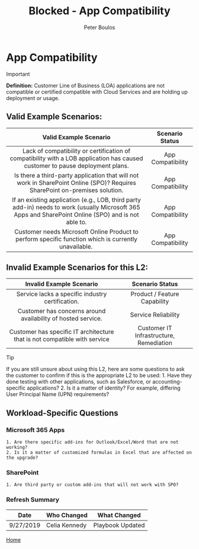 ﻿---
# required metadata
title: Blocked - App Compatibility
description: Blocked - App Compatibility
author: Peter Boulos
ms.author: pboulos
manager: pagrim
ms.date: 9/27/2019
ms.topic: playbook 
ms.prod: non-product-specific 
ms.custom: partner-playbook 
ft.audience: partner
ft.owner: pagrim
---

# App Compatibility

> [!IMPORTANT]
> **Definition:** Customer Line of Business (LOA) applications are not compatible or certified compatible with Cloud Services and are holding up deployment or usage.

## Valid Example Scenarios:

| Valid Example Scenario | Scenario Status |
| :--: | :--: |
| Lack of compatibility or certification of compatibility with a LOB application has caused customer to pause deployment plans. | App Compatibility |
| Is there a third-party application that will not work in SharePoint Online (SPO)? Requires SharePoint on-premises solution. | App Compatibility |
| If an existing application (e.g., LOB, third party add-in) needs to work (usually Microsoft 365 Apps and SharePoint Online (SPO) and is not able to. | App Compatibility |
| Customer needs Microsoft Online Product to perform specific function which is currently unavailable.  | App Compatibility |

## Invalid Example Scenarios for this L2:

| Invalid Example Scenario | Scenario Status |
| :--: | :--: |
| Service lacks a specific industry certification. | Product / Feature Capability |
| Customer has concerns around availability of hosted service. | Service Reliability |
| Customer has specific IT architecture that is not compatible with service | Customer IT Infrastructure, Remediation |

> [!TIP]
> If you are still unsure about using this L2, here are some questions to ask the customer to confirm if this is the appropriate L2 to be used:
>    1.​ Have they done testing with other applications, such as Salesforce, or accounting-specific applications?
>    2. Is it a matter of identity? For example, differing User Principal Name (UPN) requirements?​

## Workload-Specific Questions

### Microsoft 365 Apps

    1. Are there specific add-ins for Outlook/Excel/Word that are not working? 
    2. Is it a matter of customized formulas in Excel that are affected on the upgrade?​

### SharePoint

    1. Are third party or custom add-ins that will not work with SPO?

### Refresh Summary

|Date|Who Changed|What Changed|
|---------|---------------|----------------------------|
|9/27/2019| Celia Kennedy| Playbook Updated|

[Home](http://partner-docs.microsoft.com)
